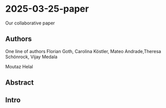 # 2025-03-25-paper
Our collaborative paper

## Authors
One line of authors
Florian Goth, Carolina Köstler, Mateo Andrade,Theresa Schönrock, Vijay Medala 








Moutaz Helal

## Abstract

## Intro

